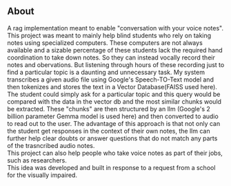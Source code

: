 ## About
A rag implementation meant to enable "conversation with your voice notes". This project was meant to mainly help blind students who rely on taking notes using specialized computers. These computers are not always available and a sizable percentage of these students lack the required hand coordination to take down notes. So they can instead vocally record their notes and obervations. But listening through hours of these recording just to find a particular topic is a daunting and unnecessary task. My system transcribes a given audio file using Google's Speech-TO-Text model and then tokenizes and stores the text in a Vector Database(FAISS used here). The student could simply ask for a particular topic and this query would be compared with the data in the vector db and the most similar chunks would be extracted. These "chunks" are then structured by an llm (Google's 2 billion parameter Gemma model is used here) and then converted to audio to read out to the user. The advantage of this approach is that not only can the student get responses in the context of their own notes, the llm can further help clear doubts or answer questions that do not match any parts of the trasncribed audio notes.\
This project can also help people who take voice notes as part of their jobs, such as researchers.
\
This idea was developed and built in response to a request from a school for the visually impaired.
